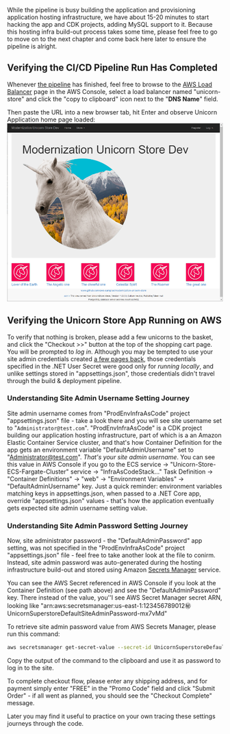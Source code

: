 <!--
+++
title = "Verify Pipeline Run Completion"
date = 2019-10-15T17:48:00-04:00
weight = 63
pre="<b>6. </b>"
+++
-->
While the pipeline is busy building the application and provisioning application hosting infrastructure, we have about 15-20 minutes to start hacking the app and CDK projects, adding MySQL support to it. Because this hosting infra build-out process takes some time, please feel free to go to move on to the next chapter and come back here later to ensure the pipeline is alright.

## Verifying the CI/CD Pipeline Run Has Completed 

Whenever [the pipeline](https://console.aws.amazon.com/codesuite/codepipeline/home) has finished, feel free to browse to the [AWS Load Balancer](https://console.aws.amazon.com/ec2/v2/home#LoadBalancers:sort=loadBalancerName) page in the AWS Console, select a load balancer named "unicorn-store" and click the "copy to clipboard" icon next to the "**DNS Name**" field.

Then paste the URL into a new browser tab, hit Enter and observe Unicorn Application home page loaded:
![Unicorn Store application in browser](./images/unicorn-store-app-in-browser.png) 

## Verifying the Unicorn Store App Running on AWS

To verify that nothing is broken, please add a few unicorns to the basket, and click the "Checkout >>" button at the top of the shopping cart page. You will be prompted to *log in*. Although you may be tempted to use your site admin credentials created [a few pages back](20-setting-up.html#application-configuration-for-postgresql), those credentials specified in the .NET User Secret were good only for *running locally*, and unlike settings stored in "appsettings.json", those credentials didn't travel through the build & deployment pipeline.

### Understanding Site Admin Username Setting Journey

Site admin username comes from "ProdEnvInfraAsCode" project "appsettings.json" file - take a look there and you will see site username set to "`Administrator@test.com`". "ProdEnvInfraAsCode" is a CDK project building our application hosting infrastructure, part of which is a an Amazon Elastic Container Service cluster, and that's how Container Definition for the app gets an environment variable "DefaultAdminUsername" set to "Administrator@test.com". *That's your site admin username*. You can see this value in AWS Console if you go to the ECS service -> "Unicorn-Store-ECS-Fargate-Cluster" service -> "InfraAsCodeStack..." Task Definition -> "Container Definitions" -> "web" -> "Environment Variables" -> "DefaultAdminUsername" key. Just a quick reminder: environment variables matching keys in appsettings.json, when passed to a .NET Core app, override "appsettings.json" values - that's how the application eventually gets expected site admin username setting value.

### Understanding Site Admin Password Setting Journey

Now, site administrator password - the "DefaultAdminPassword" app setting, was not specified in the "ProdEnvInfraAsCode" project "appsettings.json" file - feel free to take another look at the file to conirm. Instead, site admin password was auto-generated during the hosting infrastructure build-out and stored using Amazon [Secrets Manager](https://aws.amazon.com/secrets-manager/) service. 

You can see the AWS Secret referenced in AWS Console if you look at the Container Definition (see path above) and see the "DefaultAdminPassword" key. There instead of the value, you''l see AWS Secret Manager secret ARN, looking like "arn:aws:secretsmanager:us-east-1:123456789012:secret:UnicornSuperstoreDefaultSiteAdminPassword-mx7vMd"

To retrieve site admin password value from AWS Secrets Manager, please run this command:

```bash
aws secretsmanager get-secret-value --secret-id UnicornSuperstoreDefaultSiteAdminPassword | jq -r .SecretString
```
Copy the output of the command to the clipboard and use it as password to log in to the site. 

To complete checkout flow, please enter any shipping address, and for payment simply enter "FREE" in the "Promo Code" field and click "Submit Order" - if all went as planned, you should see the "Checkout Complete" message.

Later you may find it useful to practice on your own tracing these settings journeys through the code.